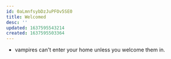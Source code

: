 ```yaml
---
id: 0aLmnfsybDzJuPFOv5SE0
title: Welcomed
desc: ''
updated: 1637595543214
created: 1637595503364
---
```


- vampires can't enter your home unless you welcome them in.

